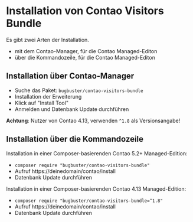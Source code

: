 # Installation von Contao Visitors Bundle

Es gibt zwei Arten der Installation.

* mit dem Contao-Manager, für die Contao Managed-Editon
* über die Kommandozeile, für die Contao Managed-Editon


## Installation über Contao-Manager

* Suche das Paket: `bugbuster/contao-visitors-bundle`
* Installation der Erweiterung
* Klick auf "Install Tool"
* Anmelden und Datenbank Update durchführen

__Achtung__: Nutzer von Contao 4.13, verwenden `^1.8` als Versionsangabe!


## Installation über die Kommandozeile

Installation in einer Composer-basierenden Contao 5.2+ Managed-Edition:

* `composer require "bugbuster/contao-visitors-bundle"`
* Aufruf https://deinedomain/contao/install
* Datenbank Update durchführen

Installation in einer Composer-basierenden Contao 4.13 Managed-Edition:

* `composer require "bugbuster/contao-visitors-bundle=^1.8"`
* Aufruf https://deinedomain/contao/install
* Datenbank Update durchführen
